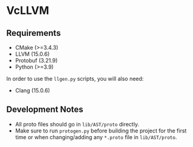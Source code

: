 # VcLLVM

## Requirements
- CMake (>=3.4.3)
- LLVM (15.0.6)
- Protobuf (3.21.9)
- Python (>=3.9)

In order to use the `llgen.py` scripts, you will also need:
- Clang (15.0.6)
## Development Notes
- All proto files should go in `lib/AST/proto` directly.
- Make sure to run `protogen.py` before building the project for the first
time or when changing/adding any `*.proto` file in `lib/AST/proto`.